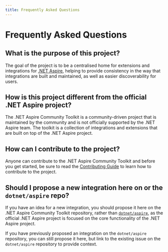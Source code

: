```yaml
---
title: Frequently Asked Questions
---
```


# Frequently Asked Questions

## What is the purpose of this project?

The goal of the project is to be a centralised home for extensions and integrations for [.NET Aspire](https://aka.ms/dotnet/aspire), helping to provide consistency in the way that integrations are built and maintained, as well as easier discoverability for users.

## How is this project different from the official .NET Aspire project?

The .NET Aspire Community Toolkit is a community-driven project that is maintained by the community and is not officially supported by the .NET Aspire team. The toolkit is a collection of integrations and extensions that are built on top of the .NET Aspire project.

## How can I contribute to the project?

Anyone can contribute to the .NET Aspire Community Toolkit and before you get started, be sure to read the [Contributing Guide](contributing.md) to learn how to contribute to the project.

## Should I propose a new integration here on or the `dotnet/aspire` repo?

If you have an idea for a new integration, you should propose it here on the .NET Aspire Community Toolkit repository, rather than [`dotnet/aspire`](https://github.com/dotnet/aspire), as the official .NET Aspire project is focused on the core functionality of the .NET Aspire project.

If you have previously proposed an integration on the `dotnet/aspire` repository, you can still propose it here, but link to the existing issue on the `dotnet/aspire` repository to provide context.
